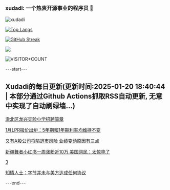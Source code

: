 ### xudadi: 一个热衷开源事业的程序员 👋

![xudadi](https://github-readme-stats-git-masterorgs-github-readme-stats-team.vercel.app/api?username=xudadi)

[![Top Langs](https://github-readme-stats.vercel.app/api/top-langs/?username=xudadi)](https://github.com/anuraghazra/github-readme-stats)

[![GitHub Streak](https://streak-stats.demolab.com?user=xudadi&locale=zh_Hans)](https://git.io/streak-stats)

![](https://raw.githubusercontent.com/xudadi/xudadi/main/assets/github-contribution-grid-snake.svg)

![VISITOR+COUNT](https://komarev.com/ghpvc/?username=xudadi&label=VISITOR+COUNT)


---start---

## Xudadi的每日更新(更新时间:2025-01-20 18:40:44 | 本部分通过Github Actions抓取RSS自动更新, 无意中实现了自动刷绿墙...)

[渝北区龙兴实验小学招聘简章](https://www.gongkaoleida.com/article/2270086)

[1月LPR报价出炉：5年期和1年期利率均维持不变](https://m.163.com/news/article/JMB82S0A0001899N.html)

[又有A股公司将陷退市风险 业绩变动原因有三点](https://m.163.com/news/article/JM9PQ9RD0519D3V1.html)

[新疆舞者小红书一周涨粉近10万 美国网民：太惊艳了](https://m.163.com/news/article/JM9MOHFR053469M5.html)

[3](https://m.163.com/touch/news/sub/domestic)

[知情人士：字节并未与美方达成任何协议](https://m.163.com/news/article/JMB6PRKT0001899O.html)

---end---
